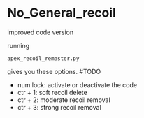 # No_General_recoil
improved code version

running 
```
apex_recoil_remaster.py
``` 
gives you these options.
#TODO
 - num lock: activate or deactivate the code
 - ctr + 1: soft recoil delete
 - ctr + 2: moderate recoil removal
 - ctr + 3: strong recoil removal
